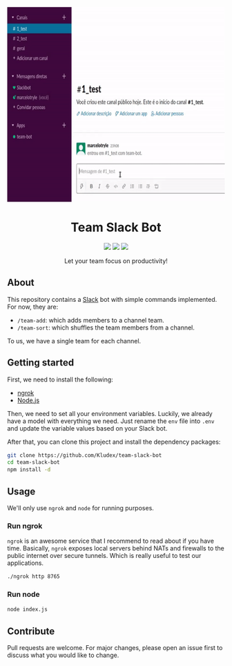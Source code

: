 

<div align="center">
    <img alt="Team Slack Bot usage gif." width="690" height="450" src="team-bot.gif">
</div>
<h1 align="center">Team Slack Bot</h1>

<p align="center">
    <a href="https://nodei.co/npm/dotenv/"><img src="https://nodei.co/npm/dotenv.png?mini=true"></a>
    <a href="https://nodei.co/npm/botkit/"><img src="https://nodei.co/npm/botkit.png?mini=true"></a>
    <a href="https://nodei.co/npm/node/"><img src="https://nodei.co/npm/node.png?mini=true"></a>
</p>

<p align="center">
    Let your team focus on productivity!
</p>

## About

This repository contains a [Slack](https://slack.com/) bot with simple commands
implemented. For now, they are:

- `/team-add`: which adds members to a channel team.
- `/team-sort`: which shuffles the team members from a channel.

To us, we have a single team for each channel.

## Getting started

First, we need to install the following:

- [ngrok](https://ngrok.com/)
- [Node.js](https://nodejs.org/en/)

Then, we need to set all your environment variables. Luckily, we already have a
model with everything we need. Just rename the `env` file into `.env` and update
the variable values based on your Slack bot.

After that, you can clone this project and install the dependency packages:

```bash
git clone https://github.com/Kludex/team-slack-bot
cd team-slack-bot
npm install -d
```

## Usage

We'll only use `ngrok` and `node` for running purposes.

### Run ngrok

`ngrok` is an awesome service that I recommend to read about if you have time.
Basically, `ngrok` exposes local servers behind NATs and firewalls to the public
internet over secure tunnels. Which is really useful to test our applications.

```bash
./ngrok http 8765
```

### Run node

```bash
node index.js
```

## Contribute

Pull requests are welcome. For major changes, please open an issue first to
discuss what you would like to change.
